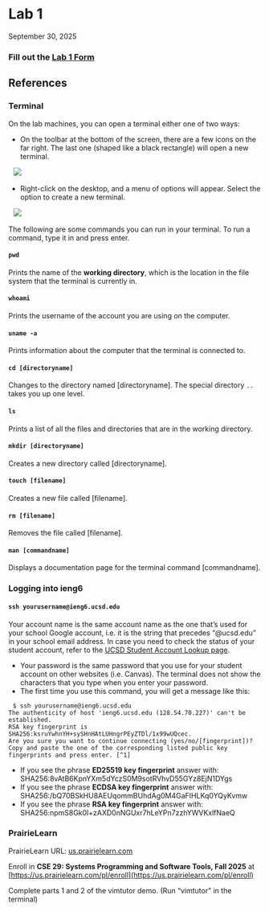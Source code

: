 # Lab 1
September 30, 2025

### Fill out the [Lab 1 Form](https://docs.google.com/forms/d/e/1FAIpQLSeZaIpfh1ul_-QgUkhQMuXo2voOjh5Uv7AmnUOLDkIwQk6PGw/viewform?usp=header)



## References

### Terminal

On the lab machines, you can open a terminal either one of two ways:
* On the toolbar at the bottom of the screen, there are a few icons on the far right. The last one (shaped like a black rectangle) will open a new terminal.

⠀![](terminal_toolbar.jpeg)
* Right-click on the desktop, and a menu of options will appear. Select the option to create a new terminal. 

⠀![](terminal_right_click.jpeg)

The following are some commands you can run in your terminal. To run a command, type it in and press enter.

#### `pwd`
Prints the name of the **working directory**, which is the location in the file system that the terminal is currently in.
#### `whoami`
Prints the username of the account you are using on the computer.
#### `uname -a`
Prints information about the computer that the terminal is connected to.
#### `cd [directoryname]`
Changes to the directory named [directoryname]. The special directory `..` takes you up one level.
#### `ls`
Prints a list of all the files and directories that are in the working directory.
#### `mkdir [directoryname]`
Creates a new directory called [directoryname].
#### `touch [filename]`
Creates a new file called [filename].
#### `rm [filename]`
Removes the file called [filename].
#### `man [commandname]`
Displays a documentation page for the terminal command [commandname].

### Logging into ieng6
#### `ssh yourusername@ieng6.ucsd.edu`
Your account name is the same account name as the one that’s used for your school Google account, i.e. it is the string that precedes “@ucsd.edu” in your school email address. In case you need to check the status of your student account, refer to the [UCSD Student Account Lookup page](https://sal.ucsd.edu/).
* Your password is the same password that you use for your student account on other websites (i.e. Canvas). The terminal does not show the characters that you type when you enter your password.
* The first time you use this command, you will get a message like this:

```
⠀$ ssh yourusername@ieng6.ucsd.edu
The authenticity of host 'ieng6.ucsd.edu (128.54.70.227)' can't be established.
RSA key fingerprint is SHA256:ksruYwhnYH+sySHnHAtLUHngrPEyZTDl/1x99wUQcec.
Are you sure you want to continue connecting (yes/no/[fingerprint])?
Copy and paste the one of the corresponding listed public key fingerprints and press enter. [^1]
```
* If you see the phrase **ED25519 key fingerprint** answer with: SHA256:8vAtB6KpnYXm5dYczS0M9sotRVhvD55GYz8EjN1DYgs
* If you see the phrase **ECDSA key fingerprint** answer with: SHA256:/bQ70BSkHU8AEUqommBUhdAg0M4GaFIHLKq0YQyKvmw
* If you see the phrase **RSA key fingerprint** answer with: SHA256:npmS8Gk0l+zAXD0nNGUxr7hLeYPn7zzhYWVKxlfNaeQ

[^1]: Getting the fingerprint from a trusted source is the best thing to do here. You can also just type “yes”, as it's pretty unlikely anything nefarious is going on. If you get this message when you're connecting to a server you connect to often, it could mean someone is trying to listen in on or control the connection. This answer is a decent description of what's going on and how you might calibrate your own risk assessment: [Ben Voigt's answer](https://superuser.com/questions/421074/ssh-the-authenticity-of-host-host-cant-be-established/421084#421084)

### PrairieLearn
PrairieLearn URL: [us.prairielearn.com](http://us.prairielearn.com/)

Enroll in **CSE 29: Systems Programming and Software Tools, Fall 2025** at [https://us.prairielearn.com/pl/enroll](https://us.prairielearn.com/pl/enroll)

Complete parts 1 and 2 of the vimtutor demo. (Run “vimtutor” in the terminal)
